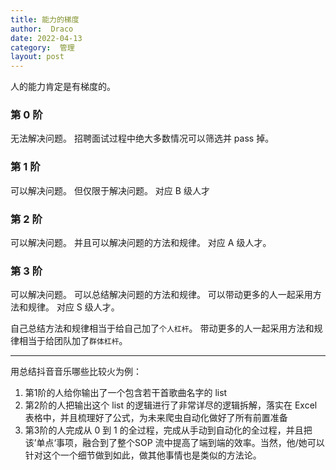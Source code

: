```yaml
---
title: 能力的梯度
author:  Draco
date: 2022-04-13
category:  管理
layout: post
---
```

人的能力肯定是有梯度的。

### 第 0 阶
无法解决问题。
招聘面试过程中绝大多数情况可以筛选并 pass 掉。

### 第 1 阶
可以解决问题。
但仅限于解决问题。
对应 B 级人才

### 第 2 阶
可以解决问题。
并且可以解决问题的方法和规律。
对应 A 级人才。

### 第 3 阶
可以解决问题。
可以总结解决问题的方法和规律。
可以带动更多的人一起采用方法和规律。
对应 S 级人才。

自己总结方法和规律相当于给自己加了`个人杠杆`。
带动更多的人一起采用方法和规律相当于给团队加了`群体杠杆`。

---

用总结抖音音乐哪些比较火为例：
1. 第1阶的人给你输出了一个包含若干首歌曲名字的 list
2. 第2阶的人把输出这个 list 的逻辑进行了非常详尽的逻辑拆解，落实在 Excel 表格中，并且梳理好了公式，为未来爬虫自动化做好了所有前置准备
3. 第3阶的人完成从 0 到 1 的全过程，完成从手动到自动化的全过程，并且把该’单点‘事项，融合到了整个SOP 流中提高了端到端的效率。当然，他/她可以针对这个一个细节做到如此，做其他事情也是类似的方法论。




